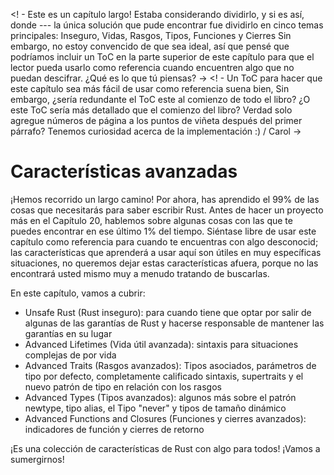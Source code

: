 <! - Este es un capítulo largo! Estaba considerando dividirlo, y
si es así, donde --- la única solución que pude encontrar fue dividirlo en
cinco temas principales: Inseguro, Vidas, Rasgos, Tipos, Funciones y
Cierres Sin embargo, no estoy convencido de que sea ideal, así que pensé que podríamos
incluir un ToC en la parte superior de este capítulo para que el lector pueda usarlo como
referencia cuando encuentren algo que no puedan descifrar. ¿Qué es lo que tú
piensas? ->
<! - Un ToC para hacer que este capítulo sea más fácil de usar como referencia
suena bien, Sin embargo, ¿sería redundante el ToC este al comienzo de todo el libro?
¿O este ToC sería más detallado que el comienzo del libro? Verdad solo agregue 
números de página a los puntos de viñeta después del primer párrafo? Tenemos 
curiosidad acerca de la implementación :) / Carol ->

# Características avanzadas

¡Hemos recorrido un largo camino! Por ahora, has aprendido el 99% de las
cosas que necesitarás para saber escribir Rust. Antes de hacer un proyecto
más en el Capítulo 20, hablemos sobre algunas cosas con las que te puedes
encontrar en ese último 1% del tiempo. Siéntase libre de usar este capítulo
como referencia para cuando te encuentras con algo desconocid; las características
que aprenderá a usar aquí son útiles en muy específicas situaciones, 
no queremos dejar estas características afuera, porque no las encontrará
usted mismo muy a menudo tratando de buscarlas.

En este capítulo, vamos a cubrir:

* Unsafe Rust (Rust inseguro): para cuando tiene que optar por salir de algunas de 
las garantías de Rust y hacerse responsable de mantener las garantías en su lugar 
* Advanced Lifetimes (Vida útil avanzada): sintaxis para situaciones complejas de por vida 
* Advanced Traits (Rasgos avanzados): Tipos asociados, parámetros de tipo por defecto, 
completamente calificado sintaxis, supertraits y el nuevo patrón de tipo en relación con los rasgos 
* Advanced Types (Tipos avanzados): algunos más sobre el patrón newtype, tipo alias, 
el   Tipo "never" y tipos de tamaño dinámico 
* Advanced Functions and Closures (Funciones y cierres avanzados): indicadores de función y cierres de retorno

¡Es una colección de características de Rust con algo para todos! ¡Vamos a sumergirnos!
